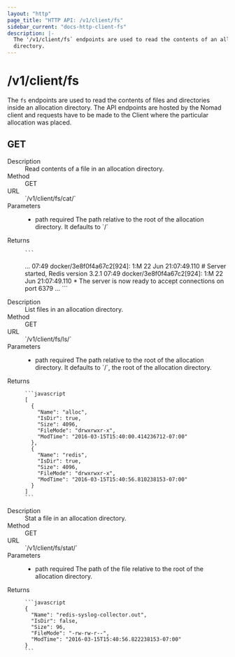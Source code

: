 ```yaml
---
layout: "http"
page_title: "HTTP API: /v1/client/fs"
sidebar_current: "docs-http-client-fs"
description: |-
  The '/v1/client/fs` endpoints are used to read the contents of an allocation
  directory.
---
```


# /v1/client/fs

The `fs` endpoints are used to read the contents of files and
directories inside an allocation directory. The API endpoints are hosted by the
Nomad client and requests have to be made to the Client where the particular
allocation was placed.

## GET

<dl>
  <dt>Description</dt>
  <dd>
     Read contents of a file in an allocation directory.
  </dd>

  <dt>Method</dt>
  <dd>GET</dd>

  <dt>URL</dt>
  <dd>`/v1/client/fs/cat/<Allocation-ID>`</dd>

  <dt>Parameters</dt>
  <dd>
    <ul>
      <li>
        <span class="param">path</span>
        <span class="param-flags">required</span>
         The path relative to the root of the allocation directory. It 
         defaults to `/`
      </li>
    </ul>
  </dd>

  <dt>Returns</dt>
  <dd>

    ```
...
07:49 docker/3e8f0f4a67c2[924]: 1:M 22 Jun 21:07:49.110 # Server started, Redis version 3.2.1
07:49 docker/3e8f0f4a67c2[924]: 1:M 22 Jun 21:07:49.110 * The server is now ready to accept connections on port 6379
...
    ```

  </dd>

</dl>

<dl>
  <dt>Description</dt>
  <dd>
     List files in an allocation directory.
  </dd>

  <dt>Method</dt>
  <dd>GET</dd>

  <dt>URL</dt>
  <dd>`/v1/client/fs/ls/<Allocation-ID>`</dd>

  <dt>Parameters</dt>
  <dd>
    <ul>
      <li>
        <span class="param">path</span>
        <span class="param-flags">required</span>
        The path relative to the root of the allocation directory. It 
        defaults to `/`, the root of the allocation directory.
      </li>
    </ul>
  </dd>

  <dt>Returns</dt>
  <dd>

    ```javascript
    [
      {
        "Name": "alloc",
        "IsDir": true,
        "Size": 4096,
        "FileMode": "drwxrwxr-x",
        "ModTime": "2016-03-15T15:40:00.414236712-07:00"
      },
      {
        "Name": "redis",
        "IsDir": true,
        "Size": 4096,
        "FileMode": "drwxrwxr-x",
        "ModTime": "2016-03-15T15:40:56.810238153-07:00"
      }
    ]
    ```

  </dd>
</dl>

<dl>
  <dt>Description</dt>
  <dd>
     Stat a file in an allocation directory.
  </dd>

  <dt>Method</dt>
  <dd>GET</dd>

  <dt>URL</dt>
  <dd>`/v1/client/fs/stat/<Allocation-ID>`</dd>

  <dt>Parameters</dt>
  <dd>
    <ul>
      <li>
        <span class="param">path</span>
        <span class="param-flags">required</span>
        The path of the file relative to the root of the allocation directory.
      </li>
    </ul>
  </dd>

  <dt>Returns</dt>
  <dd>

    ```javascript
    {
      "Name": "redis-syslog-collector.out",
      "IsDir": false,
      "Size": 96,
      "FileMode": "-rw-rw-r--",
      "ModTime": "2016-03-15T15:40:56.822238153-07:00"
    }
    ```

  </dd>
</dl>
